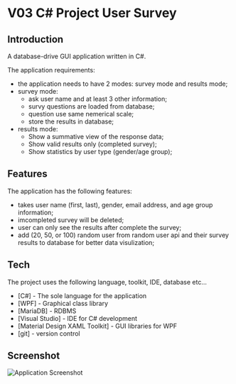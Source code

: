 # V03 C# Project User Survey

## Introduction
A database-drive GUI application written in C#.

The application requirements:
- the application needs to have 2 modes: survey mode and results mode;
- survey mode:
    - ask user name and at least 3 other information;
    - survy questions are loaded from database;    
    - question use same nemerical scale;
    - store the results in database;
- results mode:
    - Show a summative view of the response data;
    - Show valid results only (completed survey);
    - Show statistics by user type (gender/age group);

## Features 
The application has the following features:
- takes user name (first, last), gender, email address, and age group information;
- imcompleted survey will be deleted;
- user can only see the results after complete the survey;
- add (20, 50, or 100) random user from random user api and their survey results to database for better data visulization;


## Tech
The project uses the following language, toolkit, IDE, database etc...

- [C#] - The sole language for the application
- [WPF] -  Graphical class library 
- [MariaDB] - RDBMS
- [Visual Studio] - IDE for C# development
- [Material Design XAML Toolkit] - GUI libraries for WPF
- [git] - version control

## Screenshot
![Application Screenshot](https://github.com/ethantao-repo/V03-PRJ-User_Survey/blob/master/screenshot/V03_Project_ScreenShoot.png?raw=true)
